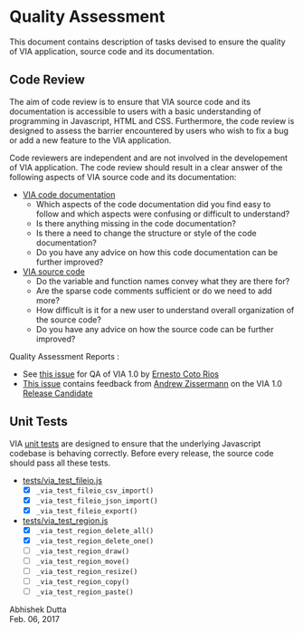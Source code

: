 Quality Assessment
==================
This document contains description of tasks devised to ensure the quality of 
VIA application, source code and its documentation.

Code Review
-----------
The aim of code review is to ensure that VIA source code and its documentation 
is accessible to users with a basic understanding of programming in Javascript, 
HTML and CSS. Furthermore, the code review is designed to assess the barrier 
encountered by users who wish to fix a bug or add a new feature to the VIA 
application.

Code reviewers are independent and are not involved in the developement of VIA 
application. The code review should result in a clear answer of the following 
aspects of VIA source code and its documentation:

 * [VIA code documentation](https://gitlab.com/vgg/via/blob/develop/CodeDoc.md) 
   * Which aspects of the code documentation did you find easy to follow and 
which aspects were confusing or difficult to understand?
   * Is there anything missing in the code documentation?
   * Is there a need to change the structure or style of the code documentation?
   * Do you have any advice on how this code documentation can be further improved?
 * [VIA source code](https://gitlab.com/vgg/via/tree/develop)
   * Do the variable and function names convey what they are there for?
   * Are the sparse code comments sufficient or do we need to add more?
   * How difficult is it for a new user to understand overall organization of 
the source code?
   * Do you have any advice on how the source code can be further improved?


Quality Assessment Reports :
 * See [this issue](https://gitlab.com/vgg/via/issues/54) for QA of VIA 1.0 by [Ernesto Coto Rios](ernesto.cotorios@eng.ox.ac.uk)
 * [This issue](https://gitlab.com/vgg/via/issues/58) contains feedback from [Andrew Zissermann](az@robots.ox.ac.uk) on the VIA 1.0 [Release Candidate](https://gitlab.com/vgg/via/commit/0eda7169e7bf2a55e859c20f5c4ead35da2624da)

 
Unit Tests
----------
VIA [unit tests](https://gitlab.com/vgg/via/tree/develop/tests) are designed to 
ensure that the underlying Javascript codebase is behaving correctly. Before 
every release, the source code should pass all these tests.
 * [tests/via_test_fileio.js](tests/via_test_fileio.js)
   * [x] `_via_test_fileio_csv_import()`
   * [x] `_via_test_fileio_json_import()`
   * [x] `_via_test_fileio_export()`
 * [tests/via_test_region.js](tests/via_test_region.js)
   * [x] `_via_test_region_delete_all()`
   * [x] `_via_test_region_delete_one()`
   * [ ] `_via_test_region_draw()`
   * [ ] `_via_test_region_move()`
   * [ ] `_via_test_region_resize()`
   * [ ] `_via_test_region_copy()`
   * [ ] `_via_test_region_paste()`
 
Abhishek Dutta  
Feb. 06, 2017